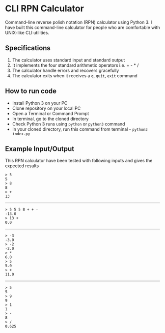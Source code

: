 CLI RPN Calculator
==================

Command-line reverse polish notation (RPN) calculator using Python 3.
I have built this command-line calculator for people who are comfortable with UNIX-like CLI utilities.

Specifications
--------------

1. The calculator uses standard input and standard output
2. It implements the four standard arithmetic operators i.e. + - * /
3. The calculator handle errors and recovers gracefully
4. The calculator exits when it receives a `q`, `quit`, `exit` command

How to run code
------

* Install Python 3 on your PC
* Clone repository on your local PC
* Open a Terminal or Command Prompt
* In terminal, go to the cloned directory 
* Check Python 3 runs using `python` or  `python3` command
* In your cloned directory, run this command from terminal - `python3 index.py`

Example Input/Output
--------------------

This RPN calculator have been tested with following inputs and gives the expected results

    > 5 
    5
    > 8
    8
    > +
    13

---

    > 5 5 5 8 + + -
    -13.0
    > 13 +
    0.0

---

    > -3
    -3.0
    > -2
    -2.0
    > *
    6.0
    > 5
    5.0
    > +
    11.0

---

    > 5
    5
    > 9
    9
    > 1
    1
    > -
    8
    > /
    0.625
